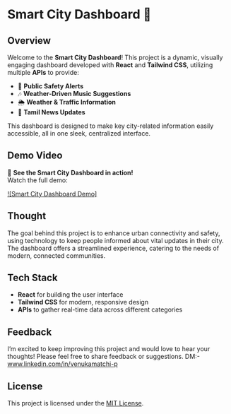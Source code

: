 # Smart City Dashboard 🌆

## Overview
Welcome to the **Smart City Dashboard**! This project is a dynamic, visually engaging dashboard developed with **React** and **Tailwind CSS**, utilizing multiple **APIs** to provide:

- 🔔 **Public Safety Alerts**  
- 🎶 **Weather-Driven Music Suggestions**  
- 🌦️ **Weather & Traffic Information**  
- 📰 **Tamil News Updates**  

This dashboard is designed to make key city-related information easily accessible, all in one sleek, centralized interface.

## Demo Video
🎥 **See the Smart City Dashboard in action!**  
Watch the full demo:

[![Smart City Dashboard Demo]](https://github.com/user-attachments/assets/5f2b20e8-fdb0-4cd8-8922-d2bc7583b813)

## Thought
The goal behind this project is to enhance urban connectivity and safety, using technology to keep people informed about vital updates in their city. The dashboard offers a streamlined experience, catering to the needs of modern, connected communities.

## Tech Stack
- **React** for building the user interface
- **Tailwind CSS** for modern, responsive design
- **APIs** to gather real-time data across different categories

## Feedback
I’m excited to keep improving this project and would love to hear your thoughts! Please feel free to share feedback or suggestions.
DM:- www.linkedin.com/in/venukamatchi-p

## License
This project is licensed under the [MIT License](LICENSE).
